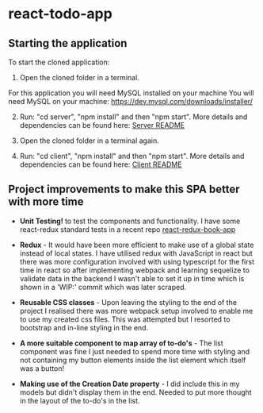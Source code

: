 # react-todo-app

## Starting the application

To start the cloned application:

1) Open the cloned folder in a terminal.

For this application you will need MySQL installed on your machine You will need MySQL on your machine: https://dev.mysql.com/downloads/installer/

2) Run: "cd server", "npm install" and then "npm start". More details and dependencies can be found here: [Server README](server/README.md)

3) Open the cloned folder in a terminal again.

4) Run: "cd client", "npm install" and then "npm start". More details and dependencies can be found here: [Client README](client/README.md)

## Project improvements to make this SPA better with more time

- <b>Unit Testing!</b> to test the components and functionality. I have some react-redux standard tests in a recent repo 
[react-redux-book-app](https://github.com/DanielOS7/react-redux-book-app/tree/develop/client/src)

- <b>Redux</b> - It would have been more efficient to make use of a global state instead of local states. I have utilised redux with JavaScript
in react but there was more configuration involved with using typescript for the first time in react so after implementing webpack and learning 
sequelize to validate data in the backend I wasn't able to set it up in time which is shown in a 'WIP:' commit which was later scraped.

- <b>Reusable CSS classes</b> - Upon leaving the styling to the end of the project I realised there was more webpack setup involved to enable
me to use my created css files. This was attempted but I resorted to bootstrap and in-line styling in the end.

- <b>A more suitable component to map array of to-do's</b> - The list component was fine I just needed to spend more time with styling and not
containing my button elements inside the list element which itself was a button!

- <b>Making use of the Creation Date property</b> - I did include this in my models but didn't display them in the end. Needed to put more
thought in the layout of the to-do's in the list.







